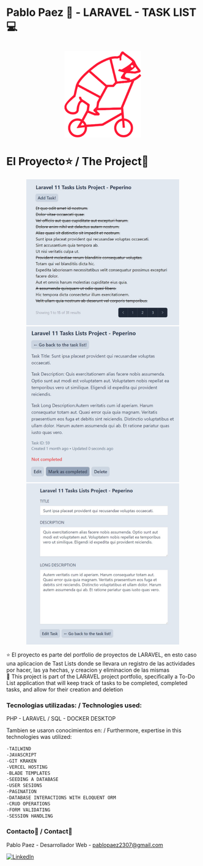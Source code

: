 # Pablo Paez 🦝 - LARAVEL - TASK LIST 💻




<br />
<div align="center">

  <a href="https://pablo-paez-curriculum.vercel.app">
    <img src="public/images/logo_solo_sin_fondo.png" alt="Logo" width="200px" lenght="200px">
  </a>
</div>

# El Proyecto⭐ / The Project🌟

<div align="center">

  <a href="https://pablo-paez-curriculum.vercel.app">
    <img src="public/images/1.jpg" alt="Logo" width="400px" lenght="200px">
    <img src="public/images/2.jpg" alt="Logo" width="400px" lenght="200px">
    <img src="public/images/3.jpg" alt="Logo" width="400px" lenght="200px">
  </a>
</div>

⭐ El proyecto es parte del portfolio de proyectos de LARAVEL, en esto caso una aplicacion de Tast Lists donde se llevara un registro de las actividades por hacer, las ya hechas, y creacion y eliminacion de las mismas
<br/>
🌟 This project is part of the LARAVEL project portfolio, specifically a To-Do List application that will keep track of tasks to be completed, completed tasks, and allow for their creation and deletion

### Tecnologias utilizadas: / Technologies used:

PHP - LARAVEL / SQL - DOCKER DESKTOP

Tambien se usaron conocimientos en: / Furthermore, expertise in this technologies was utilized: 

    -TAILWIND
    -JAVASCRIPT
    -GIT KRAKEN
    -VERCEL HOSTING
    -BLADE TEMPLATES
    -SEEDING A DATABASE
    -USER SESIONS
    -PAGINATION
    -DATABASE INTERACTIONS WITH ELOQUENT ORM
    -CRUD OPERATIONS
    -FORM VALIDATING
    -SESSION HANDLING



<!-- LINKS -->
### Contacto📩 / Contact📩

Pablo Paez - Desarrollador Web - pablopaez2307@gmail.com

[![LinkedIn][linkedin-shield]][linkedin-url]

[linkedin-shield]: https://img.shields.io/badge/-LinkedIn-black.svg?style=for-the-badge&logo=linkedin&colorB=555
[linkedin-url]: https://www.linkedin.com/in/pablo-paez-t/
